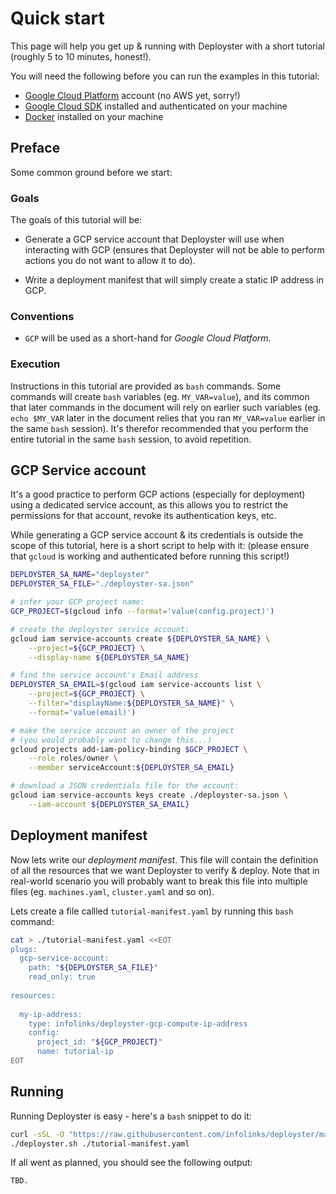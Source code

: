 # Quick start

This page will help you get up & running with Deployster with a short
tutorial (roughly 5 to 10 minutes, honest!).

You will need the following before you can run the examples in this
tutorial:

- [Google Cloud Platform][1] account (no AWS yet, sorry!)
- [Google Cloud SDK][2] installed and authenticated on your machine
- [Docker][3] installed on your machine

## Preface

Some common ground before we start:

### Goals

The goals of this tutorial will be:

- Generate a GCP service account that Deployster will use when
interacting with GCP (ensures that Deployster will not be able to
perform actions you do not want to allow it to do).

- Write a deployment manifest that will simply create a static IP
address in GCP.

### Conventions

- `GCP` will be used as a short-hand for _Google Cloud Platform_.

### Execution

Instructions in this tutorial are provided as `bash` commands. Some
commands will create `bash` variables (eg. `MY_VAR=value`), and its
common that later commands in the document will rely on earlier such
variables (eg. `echo $MY_VAR` later in the document relies that you
ran `MY_VAR=value` earlier in the same `bash` session). It's therefor
recommended that you perform the entire tutorial in the same `bash`
session, to avoid repetition.

## GCP Service account

It's a good practice to perform GCP actions (especially for deployment)
using a dedicated service account, as this allows you to restrict the
permissions for that account, revoke its authentication keys, etc.

While generating a GCP service account & its credentials is outside the
scope of this tutorial, here is a short script to help with it: (please
ensure that `gcloud` is working and authenticated before running this
script!)

```bash
DEPLOYSTER_SA_NAME="deployster"
DEPLOYSTER_SA_FILE="./deployster-sa.json"

# infer your GCP project name:
GCP_PROJECT=$(gcloud info --format='value(config.project)')

# create the deployster service account:
gcloud iam service-accounts create ${DEPLOYSTER_SA_NAME} \
    --project=${GCP_PROJECT} \
    --display-name ${DEPLOYSTER_SA_NAME}

# find the service account's Email address
DEPLOYSTER_SA_EMAIL=$(gcloud iam service-accounts list \
    --project=${GCP_PROJECT} \
    --filter="displayName:${DEPLOYSTER_SA_NAME}" \
    --format='value(email)')

# make the service account an owner of the project
# (you would probably want to change this...)
gcloud projects add-iam-policy-binding $GCP_PROJECT \
    --role roles/owner \
    --member serviceAccount:${DEPLOYSTER_SA_EMAIL}

# download a JSON credentials file for the account:
gcloud iam service-accounts keys create ./deployster-sa.json \
    --iam-account ${DEPLOYSTER_SA_EMAIL}
```

## Deployment manifest

Now lets write our _deployment manifest_. This file will contain the
definition of all the resources that we want Deployster to verify &
deploy. Note that in real-world scenario you will probably want to
break this file into multiple files (eg. `machines.yaml`, `cluster.yaml`
and so on).

Lets create a file callled `tutorial-manifest.yaml` by running this
`bash` command:

```bash
cat > ./tutorial-manifest.yaml <<EOT
plugs:
  gcp-service-account:
    path: "${DEPLOYSTER_SA_FILE}"
    read_only: true
  
resources:
  
  my-ip-address:
    type: infolinks/deployster-gcp-compute-ip-address
    config:
      project_id: "${GCP_PROJECT}"
      name: tutorial-ip
EOT
```

## Running

Running Deployster is easy - here's a `bash` snippet to do it:

```bash
curl -sSL -O "https://raw.githubusercontent.com/infolinks/deployster/master/deployster.sh"
./deployster.sh ./tutorial-manifest.yaml
```

If all went as planned, you should see the following output:

```log
TBD.
```

[1]: https://cloud.google.com/
[2]: https://cloud.google.com/sdk/downloads#interactive
[3]: https://docs.docker.com/engine/installation/
